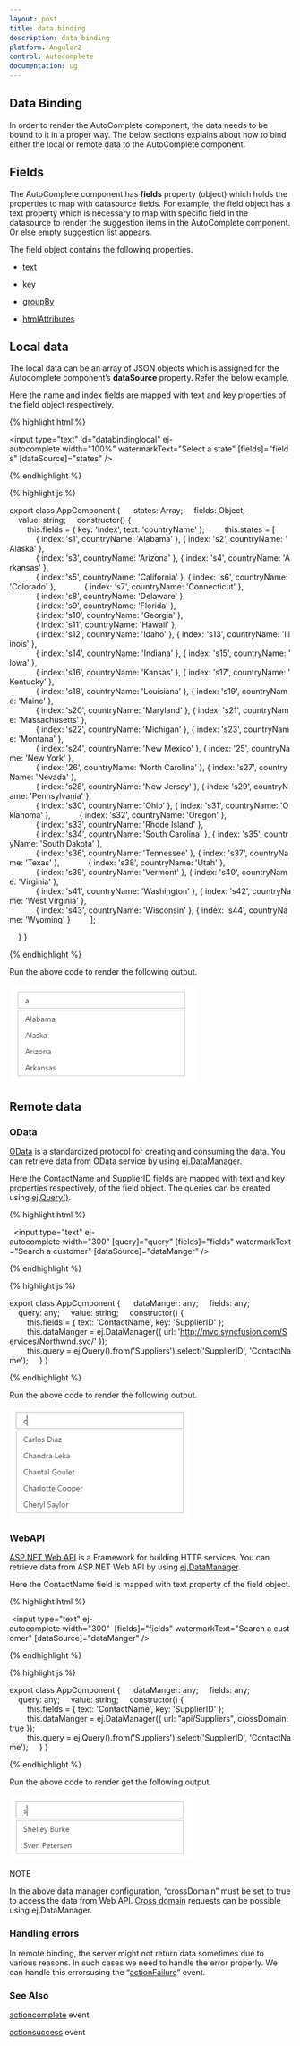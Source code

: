 ```yaml
---
layout: post
title: data binding
description: data binding
platform: Angular2
control: Autocomplete 
documentation: ug
---
```


## Data Binding

In order to render the AutoComplete component, the data needs to be bound to it in a proper way. The below sections explains about how to bind either the local or remote data to the AutoComplete component.

## Fields

The AutoComplete component has **fields** property (object) which holds the properties to map with datasource fields. For example, the field object has a text property which is necessary to map with specific field in the datasource to render the suggestion items in the AutoComplete component. Or else empty suggestion list appears.

The field object contains the following properties.

* [text](http://help.syncfusion.com/api/js/ejautocomplete)

* [key](http://help.syncfusion.com/api/js/ejautocomplete)

* [groupBy](http://help.syncfusion.com/api/js/ejautocomplete)

* [htmlAttributes](http://help.syncfusion.com/api/js/ejautocomplete)

## Local data

The local data can be an array of JSON objects which is assigned for the Autocomplete component’s **dataSource** property. Refer the below example.

Here the name and index fields are mapped with text and key properties of the field object respectively.

{% highlight html %}

<input type="text" id="databindinglocal" ej-autocomplete width="100%" watermarkText="Select a state" [fields]="fields" [dataSource]="states" />

{% endhighlight %}

{% highlight js %}

export class AppComponent {
     states: Array<any>;
    fields: Object;
    value: string;
    constructor() {
        this.fields = { key: 'index', text: 'countryName' };
        this.states = [
            { index: 's1', countryName: 'Alabama' }, { index: 's2', countryName: 'Alaska' },
            { index: 's3', countryName: 'Arizona' }, { index: 's4', countryName: 'Arkansas' },
            { index: 's5', countryName: 'California' }, { index: 's6', countryName: 'Colorado' },
            { index: 's7', countryName: 'Connecticut' },
            { index: 's8', countryName: 'Delaware' },
            { index: 's9', countryName: 'Florida' },
            { index: 's10', countryName: 'Georgia' },
            { index: 's11', countryName: 'Hawaii' },
            { index: 's12', countryName: 'Idaho' }, { index: 's13', countryName: 'Illinois' },
            { index: 's14', countryName: 'Indiana' }, { index: 's15', countryName: 'Iowa' },
            { index: 's16', countryName: 'Kansas' }, { index: 's17', countryName: 'Kentucky' },
            { index: 's18', countryName: 'Louisiana' }, { index: 's19', countryName: 'Maine' },
            { index: 's20', countryName: 'Maryland' }, { index: 's21', countryName: 'Massachusetts' },
            { index: 's22', countryName: 'Michigan' }, { index: 's23', countryName: 'Montana' },
            { index: 's24', countryName: 'New Mexico' }, { index: '25', countryName: 'New York' },
            { index: '26', countryName: 'North Carolina' }, { index: 's27', countryName: 'Nevada' },
            { index: 's28', countryName: 'New Jersey' }, { index: 's29', countryName: 'Pennsylvania' },
            { index: 's30', countryName: 'Ohio' }, { index: 's31', countryName: 'Oklahoma' },
            { index: 's32', countryName: 'Oregon' },
            { index: 's33', countryName: 'Rhode Island' },
            { index: 's34', countryName: 'South Carolina' }, { index: 's35', countryName: 'South Dakota' },
            { index: 's36', countryName: 'Tennessee' }, { index: 's37', countryName: 'Texas' },
            { index: 's38', countryName: 'Utah' },
            { index: 's39', countryName: 'Vermont' }, { index: 's40', countryName: 'Virginia' },
            { index: 's41', countryName: 'Washington' }, { index: 's42', countryName: 'West Virginia' },
            { index: 's43', countryName: 'Wisconsin' }, { index: 's44', countryName: 'Wyoming' }
        ];

    }
}

{% endhighlight %}


Run the above code to render the following output.

![](databinding_images\localdata_img1.png)

## Remote data

### OData

[OData](http://help.syncfusion.com/js/datamanager/data-binding) is a standardized protocol for creating and consuming the data. You can retrieve data from OData service by using [ej.DataManager](http://help.syncfusion.com/js/datamanager/getting-started).

Here the ContactName and SupplierID fields are mapped with text and key properties respectively, of the field object. The queries can be created using [ej.Query()](http://helpjs.syncfusion.com/js/datamanager/query).

{% highlight html %}

  <input type="text" ej-autocomplete width="300" [query]="query" [fields]="fields" watermarkText="Search a customer" [dataSource]="dataManger" />

{% endhighlight %}

{% highlight js %}

export class AppComponent {
     dataManger: any;
    fields: any;
    query: any;
    value: string;
    constructor() {
        this.fields = { text: 'ContactName', key: 'SupplierID' };
        this.dataManger = ej.DataManager({ url: 'http://mvc.syncfusion.com/Services/Northwnd.svc/' }); 
        this.query = ej.Query().from('Suppliers').select('SupplierID', 'ContactName');
    }
}

{% endhighlight %}


Run the above code to render the following output.

![](databinding_images\odata_img1.png)


### WebAPI

[ASP.NET Web API](https://msdn.microsoft.com/en-us/library/hh833994(v=vs.108).aspx) is a Framework for building HTTP services. You can retrieve data from ASP.NET Web API by using [ej.DataManager](http://helpjs.syncfusion.com/js/datamanager/getting-started).

Here the ContactName field is mapped with text property of the field object.

{% highlight html %}

 <input type="text" ej-autocomplete width="300"  [fields]="fields" watermarkText="Search a customer" [dataSource]="dataManger" />



{% endhighlight %}



{% highlight js %}


export class AppComponent {
     dataManger: any;
    fields: any;
    query: any;
    value: string;
    constructor() {
        this.fields = { text: 'ContactName', key: 'SupplierID' };
        this.dataManger = ej.DataManager({ url: "api/Suppliers", crossDomain: true }); 
        this.query = ej.Query().from('Suppliers').select('SupplierID', 'ContactName');
    }
}

{% endhighlight %}


Run the above code to render get the following output.

![](databinding_images\webapi_img1.png)

NOTE

In the above data manager configuration, “crossDomain” must be set to true to access the data from Web API. [Cross domain](http://helpjs.syncfusion.com/js/grid/data-binding) requests can be possible using ej.DataManager.


### Handling errors

In remote binding, the server might not return data sometimes due to various reasons. In such cases we need to handle the error properly. We can handle this errorsusing the “[actionFailure](http://help.syncfusion.com/api/js/ejautocomplete)” event.

### See Also

[actioncomplete](http://help.syncfusion.com/api/js/ejautocomplete) event

[actionsuccess](http://help.syncfusion.com/api/js/ejautocomplete) event
